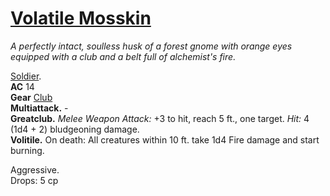 # [Volatile Mosskin](https://hollowknight.wiki/w/Volatile_Mosskin)

*A perfectly intact, soulless husk of a forest gnome with orange eyes equipped with a club and a belt full of alchemist's fire.*

[Soldier](https://5e.tools/bestiary.html#soldier_ggr).  
**AC** 14  
**Gear** [Club](https://5e.tools/items.html#club_xphb)  
**Multiattack.** -  
**Greatclub.** *Melee Weapon Attack:* +3 to hit, reach 5 ft., one target. *Hit:* 4 (1d4 + 2) bludgeoning damage.  
**Volitile.** On death: All creatures within 10 ft. take 1d4 Fire damage and start burning.  

Aggressive.  
Drops: 5 cp  
